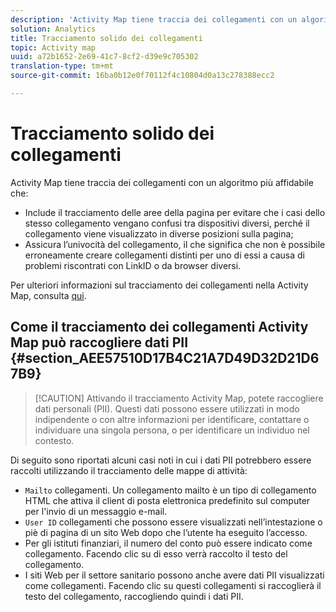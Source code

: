 ```yaml
---
description: 'Activity Map tiene traccia dei collegamenti con un algoritmo più affidabile '
solution: Analytics
title: Tracciamento solido dei collegamenti
topic: Activity map
uuid: a72b1652-2e69-41c7-8cf2-d39e9c705302
translation-type: tm+mt
source-git-commit: 16ba0b12e0f70112f4c10804d0a13c278388ecc2

---
```



# Tracciamento solido dei collegamenti

Activity Map tiene traccia dei collegamenti con un algoritmo più affidabile che:

* Include il tracciamento delle aree della pagina per evitare che i casi dello stesso collegamento vengano confusi tra dispositivi diversi, perché il collegamento viene visualizzato in diverse posizioni sulla pagina;
* Assicura l’univocità del collegamento, il che significa che non è possibile erroneamente creare collegamenti distinti per uno di essi a causa di problemi riscontrati con LinkID o da browser diversi.

Per ulteriori informazioni sul tracciamento dei collegamenti nella Activity Map, consulta [qui](/help/analyze/activity-map/activitymap-link-tracking/activitymap-link-tracking-methodology.md).

## Come il tracciamento dei collegamenti Activity Map può raccogliere dati PII {#section_AEE57510D17B4C21A7D49D32D21D67B9}

> [!CAUTION] Attivando il tracciamento Activity Map, potete raccogliere dati personali (PII).  Questi dati possono essere utilizzati in modo indipendente o con altre informazioni per identificare, contattare o individuare una singola persona, o per identificare un individuo nel contesto.

Di seguito sono riportati alcuni casi noti in cui i dati PII potrebbero essere raccolti utilizzando il tracciamento delle mappe di attività:

* `Mailto` collegamenti. Un collegamento mailto è un tipo di collegamento HTML che attiva il client di posta elettronica predefinito sul computer per l'invio di un messaggio e-mail.
* `User ID` collegamenti che possono essere visualizzati nell’intestazione o piè di pagina di un sito Web dopo che l’utente ha eseguito l’accesso.
* Per gli istituti finanziari, il numero del conto può essere indicato come collegamento. Facendo clic su di esso verrà raccolto il testo del collegamento.
* I siti Web per il settore sanitario possono anche avere dati PII visualizzati come collegamenti. Facendo clic su questi collegamenti si raccoglierà il testo del collegamento, raccogliendo quindi i dati PII.
